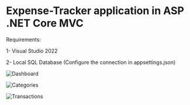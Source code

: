 # Expense-Tracker application in ASP .NET Core MVC

Requirements:

1- Visual Studio 2022

2- Local SQL Database (Configure the connection in appsettings.json)





![Dashboard](https://github.com/ahmed-esmail-1/Expense-Tracker/assets/95763962/b44bbc4c-574c-4e57-9090-c95a6e696531)


![Categories](https://github.com/ahmed-esmail-1/Expense-Tracker/assets/95763962/fc5c0d65-0f11-4ab8-a85e-50ded7626f26)


![Transactions](https://github.com/ahmed-esmail-1/Expense-Tracker/assets/95763962/5addfffa-df4e-4a7d-8cfe-905fed4c73fe)
